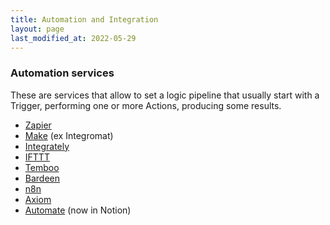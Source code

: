 ```yaml
---
title: Automation and Integration
layout: page
last_modified_at: 2022-05-29
---
```


### Automation services

These are services that allow to set a logic pipeline that usually start with a Trigger, performing one or more Actions, producing some results.

- [Zapier](https://zapier.com/)
- [Make](https://www.make.com/) (ex Integromat)
- [Integrately](https://integrately.com)
- [IFTTT](https://ifttt.com/)
- [Temboo](https://temboo.com/)
- [Bardeen](https://www.bardeen.ai/)
- [n8n](https://n8n.io)
- [Axiom](https://axiom.ai)
- [Automate](https://automate.io) (now in Notion)

